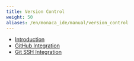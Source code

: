 ```yaml
---
title: Version Control
weight: 50
aliases: /en/monaca_ide/manual/version_control
---
```


- [Introduction](introduction)
- [GitHub Integration](github_integration)
- [Git SSH Integration](git_ssh_integration)